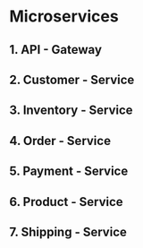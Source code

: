 # Microservices

## 1. API - Gateway

## 2. Customer - Service

## 3. Inventory - Service

## 4. Order - Service

## 5. Payment - Service

## 6. Product - Service

## 7. Shipping - Service
